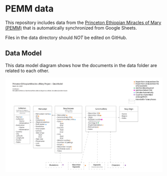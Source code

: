 # PEMM data

This repository includes data from the [Princeton Ethiopian Miracles of Mary (PEMM)](https://cdh.princeton.edu/projects/ethiopian-miracles-mary-project/) that is automatically synchronized from Google Sheets.

Files in the data directory should *NOT* be edited on GitHub.

## Data Model

This data model diagram shows how the documents in the data folder
are related to each other.

![data model diagram](docs/v0.2_data-model.svg)
